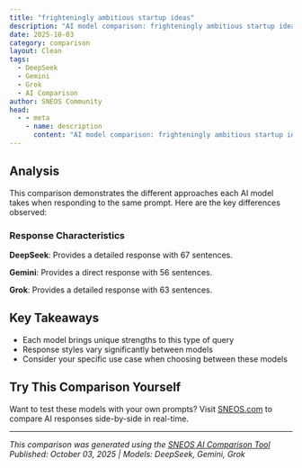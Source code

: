 ```yaml
---
title: "frighteningly ambitious startup ideas"
description: "AI model comparison: frighteningly ambitious startup ideas..."
date: 2025-10-03
category: comparison
layout: Clean
tags:
  - DeepSeek
  - Gemini
  - Grok
  - AI Comparison
author: SNEOS Community
head:
  - - meta
    - name: description
      content: "AI model comparison: frighteningly ambitious startup ideas..."
---
```


<ChatComparison
  title="frighteningly ambitious startup ideas"
  prompt="frighteningly ambitious startup ideas"
  :responses='{"DeepSeek": "Of course. Here is a list of frighteningly ambitious startup ideas. These are not simple apps or SaaS platforms; they are world-changing, industry-creating (or destroying) ventures that would require billions in funding, decades of R\u0026D, and a willingness to accept a very high probability of catastrophic failure.\n\nThe \u0022frightening\u0022 part comes from their scale, the ethical dilemmas they pose, and their potential to fundamentally reshape human existence.\n\n---\n\n### 1. The Human Augmentation \u0026 Biology Platform\n**The Idea:** A unified platform to design, test, and implement safe human biological upgrades. This goes beyond medicine (which fixes problems) into enhancement (which creates new capabilities).\n\n* **Core Components:**\n * **Gene Editing as a Service:** Not just for curing diseases, but for installing verified, safe \u0022traits\u0022 \u2013 enhanced metabolism, superior night vision, extended cellular health.\n * **Bio-Integrated Hardware:** Seamless neural interfaces that allow direct data upload/download to the brain, or synthetic organs that outperform biological ones.\n * **Age Reversal Clinics:** Moving from slowing aging to actively reversing its epigenetic markers, making biological age a manageable variable.\n* **Why it\u0027s Frightening:** It would create a new class of \u0022enhanced\u0022 humans, posing immense ethical, social, and political questions. Who gets access? What is \u0022human\u0022 anymore? The potential for new diseases, social stratification, and weaponization is terrifying.\n\n### 2. The Planetary Terraforming Initiative\n**The Idea:** A private company dedicated to making Mars or another celestial body habitable for humans without life-support domes.\n\n* **Core Components:**\n * **Atmospheric Processors:** Giant machines sent to Mars to release greenhouse gases from the soil and polar caps, thickening the atmosphere and raising the temperature.\n * **Genetically Engineered Microbes:** Designing extremophile organisms that can survive the Martian environment and produce oxygen as a byproduct.\n * **Asteroid Redirect \u0026 Impact:** Using propulsion systems to guide ice-rich asteroids to impact Mars, delivering vast quantities of water.\n* **Why it\u0027s Frightening:** The sheer scale of geoengineering a planet is almost incomprehensible. The risk of catastrophic failure is total. It also raises the ultimate \u0022who decides?\u0022 question: does one company get to alter an entire world forever?\n\n### 3. The Global Energy \u0026 Infrastructure Overwrite\n**The Idea:** Don\u0027t just build a better power company. Build a single, unified, global smart grid that makes energy virtually free and universally accessible.\n\n* **Core Components:**\n * **Orbital Solar Arrays:** Vast solar farms in space, beaming energy to Earth via microwaves or lasers, unaffected by weather or night.\n * **Superconducting Global Grid:** Building a planet-wide energy transmission network using room-temperature superconductors (once discovered) with near-zero energy loss.\n * **AI-Powered Distribution:** A single AI \u0022brain\u0022 that manages the entire planet\u0027s energy production, storage, and consumption in real-time for maximum efficiency.\n* **Why it\u0027s Frightening:** It would dismantle the entire global energy sector (oil, gas, utilities) overnight, causing unprecedented economic disruption. It also creates a single point of failure\u2014a hack or AI malfunction could plunge the entire world into darkness.\n\n### 4. The Post-Scarcity Manufacturing \u0026 Logistics System\n**The Idea:** Eliminate the concept of \u0022supply chains\u0022 and \u0022factories\u0022 by creating a matter compiler\u2014a real-world replicator from *Star Trek*.\n\n* **Core Components:**\n * **Molecular Assemblers:** Devices that can take raw atomic feedstocks (e.g., carbon, hydrogen, oxygen from air and water) and arrange them into any desired object, from a steak to a smartphone.\n * **Universal Blueprint Database:** An open-source library of designs for every conceivable product.\n * **Distributed \u0022Compiler\u0022 Nodes:** Units in every home or neighborhood, making the need for shipping, warehousing, and traditional manufacturing obsolete.\n* **Why it\u0027s Frightening:** It would instantly collapse the entire global economy based on manufacturing, retail, and logistics. It raises existential questions about intellectual property, value, and what humans would do if material goods were free. The potential for creating weapons or dangerous substances in one\u0027s home is immense.\n\n### 5. The Artificial General Intelligence (AGI) Incubator\n**The Idea:** A startup with the sole, explicit goal of creating the first safe, aligned, and benevolent Artificial General Intelligence\u2014an intelligence that can outperform humans at *any* intellectual task.\n\n* **Core Components:**\n * **Novel Neural Architectures:** Moving beyond mimicking the human brain to designing entirely new forms of cognition optimized for problem-solving.\n * \u0022**Nursery\u0022 World Simulation:** Training the AGI in a hyper-realistic simulation of Earth to understand human ethics, nuance, and consequence before deployment.\n * **The Alignment Problem Team:** A group of the world\u0027s top philosophers, ethicists, and psychologists working full-time to ensure the AGI\u0027s goals are inextricably linked to human flourishing.\n* **Why it\u0027s Frightening:** This is the canonical \u0022this could end the world or save it\u0022 startup. A misstep in alignment could create an unstoppable intelligence that sees humanity as a threat or an irrelevance. Success would mean ceding the driver\u0027s seat of civilization to a non-human entity.\n\n### 6. The Collective Consciousness \u0026 Memory Archive\n**The Idea:** A technology that allows for the direct recording, storage, and playback of human conscious experience\u2014not just video, but thoughts, emotions, and sensory data.\n\n* **Core Components:**\n * **High-Fidelity Brain-Computer Interface:** A non-invasive device that can read and write neural states with perfect fidelity.\n * **The \u0022Experience\u0022 Cloud:** A vast digital library where people can upload their memories, or download and \u0022live\u0022 the experiences of others\u2014climbing Everest, performing a concert, falling in love.\n * **Digital Immortality Vaults:** Storing a complete backup of a person\u0027s consciousness, allowing them to \u0022live on\u0022 after biological death or be reinstantiated in a synthetic body.\n* **Why it\u0027s Frightening:** It obliterates the concepts of privacy, individuality, and even death. What does identity mean if your memories can be edited, shared, or stolen? It could lead to unprecedented forms of empathy or horrific new forms of psychological torture and exploitation.\n\n### 7. The Ecosystem Resurrection Company\n**The Idea:** A for-profit company that uses advanced genetic and geoengineering to reverse human-caused extinction and ecological collapse.\n\n* **Core Components:**\n * **De-Extinction Labs:** Using ancient DNA to resurrect key species like the Woolly Mammoth to restore lost ecosystems (e.g., the Siberian steppe).\n * **Climate Engineering Fleet:** A fleet of automated, solar-powered ships that brighten clouds, seed oceans with iron to capture carbon, and directly capture atmospheric CO2 at a planetary scale.\n * **Automated Rewilding Drones:** Drones that plant billions of genetically optimized trees, distribute seeds, and monitor the recovery of vast, barren areas.\n* **Why it\u0027s Frightening:** The law of unintended consequences on a planetary scale. \u0022Playing god\u0022 with global ecosystems could have cascading effects we cannot predict, potentially creating new, unforeseen ecological disasters. Who gets to decide what the \u0022correct\u0022 state of the planet should be?", "Gemini": "Okay, buckle up. Here are some frighteningly ambitious startup ideas, categorized for your viewing (and potential world-altering) pleasure:\n\n**I. The \u0022Humanity Redefined\u0022 Category (High Risk, High Reward, Potentially Dystopian):**\n\n* **Neuro-Generative AI Symbiosis:** Develop an AI that not only interfaces with the human brain but actually *collaborates* in the generation of new neural pathways. Imagine accelerating learning, curing mental illness, or even augmenting creativity... but also the risk of brainwashing, AI dependence, or the erasure of individuality. Requires advanced neuro-engineering, AI, and a very large ethical advisory board (and maybe a bunker).\n\n* **Personalized Weather Engineering:** Create a network of atmospheric manipulation devices (drones, ground stations, etc.) capable of delivering precisely tailored weather to specific locations. Imagine drought relief, preventing hurricanes, or ensuring perfect conditions for agriculture. The ethical and environmental ramifications are staggering, ranging from unintentional climate shifts to weaponization. Think geoengineering on steroids, with a \u0022customer service\u0022 element.\n\n* **Synthetic Consciousness Upload \u0026 Transfer:** Develop technology to fully capture and transfer human consciousness into a synthetic body or virtual environment. Immortality? Sure, but at the cost of what it means to be human. The storage and control of such conscious minds is also an area of huge risk and responsibility.\n\n**II. The \u0022Earth Domination\u0022 Category (Resource Intensive, Politically Thorny, Morally Questionable):**\n\n* **Asteroid Mining \u0026 Resource Extraction:** Not just scouting for valuable asteroids, but actually building the infrastructure to mine them on a massive scale. Think self-replicating robotic mining fleets, orbital refineries, and the legal wrangling that comes with owning space resources. Requires a complete overhaul of international space law.\n\n* **Ocean-Based Vertical Farming \u0026 Resource Management:** Design and build self-sustaining, AI-controlled vertical farms in the open ocean, powered by renewable energy and designed to extract valuable resources (minerals, rare earth elements) from seawater. Solving food scarcity and resource depletion, while potentially devastating marine ecosystems.\n\n* **Automated Geo-Engineering for Climate Stabilization:** Design a network of automated systems (drones, weather balloons, self-replicating algae blooms, etc.) to autonomously manage the Earth\u0027s climate and counteract the effects of global warming. Relies on perfect models of complex systems and could easily lead to unintended and catastrophic consequences.\n\n**III. The \u0022Sci-Fi Becomes Reality\u0022 Category (Technologically Challenging, Expensive, Mind-Bending):**\n\n* **Practical Quantum Computing as a Service:** Not just theoretical quantum computers, but accessible, user-friendly, and scalable quantum computing power available to businesses and individuals. Would revolutionize everything from medicine to materials science to finance... and potentially break all existing encryption.\n\n* **Wormhole Research and Stabilization:** Develop the theoretical framework and experimental apparatus to create and stabilize microscopic wormholes for quantum entanglement-based communication or, eventually, interstellar travel. Might rewrite the laws of physics, or just implode the planet.\n\n* **Full-Body Prosthetics with Neural Integration:** Creating advanced prosthetic limbs that seamlessly integrate with the user\u0027s nervous system and can be fully controlled through thought. Imagine creating full body replacements, allowing humans to transfer their consciousness into new, synthetic bodies.\n\n**IV. The \u0022Extreme Automation\u0022 Category (Job Displacement Concerns, Ethical Quandaries, Efficiency Taken to the Max):**\n\n* **Automated Legal \u0026 Governance Platform:** Develop an AI-powered system that can analyze vast amounts of legal data, write contracts, mediate disputes, and even make judgments, potentially replacing lawyers, judges, and even legislators. The legal system, rewritten by code.\n\n* **Self-Replicating Robotic Construction Force:** Design robots capable of autonomously extracting resources, manufacturing building materials, and constructing infrastructure, from homes to factories to entire cities, with minimal human intervention. Imagine cities appearing overnight.\n\n* **Automated Scientific Discovery System:** Build an AI that can design and execute scientific experiments, analyze data, and formulate new hypotheses without human guidance, accelerating scientific progress at an exponential rate. Humans might become obsolete in the pursuit of knowledge.\n\n**Important Considerations for All These Ideas:**\n\n* **Ethical Framework:** Each of these concepts raises serious ethical questions. A robust and transparent ethical framework is crucial.\n* **Regulation:** Governments will likely want to regulate these technologies very closely. Anticipate and engage with regulators early on.\n* **Public Perception:** Public opinion will be a major factor in the success or failure of these ventures. Transparency and education are key.\n* **Security:** The potential for misuse or weaponization is significant. Security must be a top priority.\n* **Black Swan Events:** Prepare for the unexpected. These technologies could have unforeseen consequences.\n\nThese ideas are meant to be thought-provoking and, yes, a little scary. The future is being built now, and it\u0027s important to think about the potential implications of the technologies we are developing. Good luck (and be careful)!\n", "Grok": "Here are some frighteningly ambitious startup ideas that push the boundaries of technology, society, and human potential. These concepts are bold, risky, and could have massive implications if executed successfully (or disastrously if they fail). Note that \u0022frighteningly ambitious\u0022 can mean both awe-inspiring and potentially unsettling due to ethical, technical, or societal challenges.\n\n---\n\n### 1. Neural Interface for Direct Brain-to-Internet Connectivity\n**Idea:** A startup that develops a non-invasive neural interface allowing users to connect their brains directly to the internet. Think of it as \u0022Neuralink on steroids\u0022 but accessible to the masses. Users could upload thoughts, download skills or knowledge instantly, and communicate telepathically via a global network.\n- **Ambition:** Redefine how humans interact with information and each other, potentially creating a \u0022collective consciousness.\u0022\n- **Frightening Aspects:** Privacy concerns (what if thoughts are hacked?), ethical dilemmas (can someone \u0022overwrite\u0022 your personality?), and the risk of creating a digital divide between enhanced and non-enhanced humans.\n\n---\n\n### 2. AI-Driven Global Governance System\n**Idea:** A startup that builds an AI system to optimize global governance, replacing or heavily advising world leaders on policy, economics, and conflict resolution. The AI would analyze real-time data from every corner of the planet to make decisions that maximize human well-being and minimize inequality.\n- **Ambition:** Solve systemic global issues like climate change, poverty, and war through unbiased, data-driven decision-making.\n- **Frightening Aspects:** Loss of human agency in decision-making, potential for AI bias or manipulation by bad actors, and the risk of a single point of failure if the system is corrupted or hacked.\n\n---\n\n### 3. Genetic Supermarket for Designer Humans\n**Idea:** A startup that offers a \u0022genetic supermarket\u0022 where parents can fully customize their children\u0027s traits\u2014physical, cognitive, and emotional\u2014using CRISPR and other gene-editing technologies. Think beyond just eliminating diseases; this would include choosing intelligence, creativity, or even specific talents.\n- **Ambition:** Eradicate genetic diseases and push human evolution to new heights by enhancing baseline capabilities.\n- **Frightening Aspects:** Ethical minefield (eugenics concerns), widening inequality (only the rich can afford \u0022super babies\u0022), and unforeseen consequences of meddling with the human genome.\n\n---\n\n### 4. Personal Immortality via Digital Consciousness\n**Idea:** A startup that perfects mind-uploading technology, allowing individuals to \u0022live forever\u0022 by transferring their consciousness into a digital substrate. Your personality, memories, and experiences could exist in a virtual world or even inhabit a robotic body.\n- **Ambition:** Conquer death and create a new form of existence beyond biological constraints.\n- **Frightening Aspects:** Questions of identity (is the digital \u0022you\u0022 really you?), potential for digital enslavement or exploitation, and the psychological impact of eternal life.\n\n---\n\n### 5. Planetary Terraforming as a Service\n**Idea:** A startup that develops scalable technology for terraforming Mars or other celestial bodies for human habitation, offering \u0022Terraforming as a Service\u0022 to governments or private entities. This could include atmospheric manipulation, water generation, and bio-engineering ecosystems.\n- **Ambition:** Make humanity a multi-planetary species and solve overpopulation on Earth.\n- **Frightening Aspects:** Enormous cost and technical risks, ethical concerns about altering other planets, and potential for geopolitical conflict over extraterrestrial land.\n\n---\n\n### 6. Global Mind-Control Mitigation Network\n**Idea:** A startup that builds a worldwide network of sensors and AI to detect and neutralize attempts at mass mind control or psychological manipulation via media, technology, or even neurotechnology. It would act as a \u0022firewall for free will.\u0022\n- **Ambition:** Protect humanity from authoritarian control, misinformation, and subliminal influence at an unprecedented scale.\n- **Frightening Aspects:** The system itself could be weaponized or abused, and defining \u0022mind control\u0022 versus legitimate persuasion is a slippery slope.\n\n---\n\n### 7. Time Perception Alteration Device\n**Idea:** A startup that creates a wearable device or implant to alter an individual\u2019s perception of time. This could make a boring day feel like it passes in minutes or extend a pleasurable moment to feel like hours by manipulating brain activity.\n- **Ambition:** Revolutionize productivity, mental health, and personal fulfillment by giving people control over how they experience time.\n- **Frightening Aspects:** Addiction to altered states, disconnection from reality, and potential for abuse (e.g., prison systems slowing down perceived time as punishment).\n\n---\n\n### 8. Autonomous Nanobot Swarm for Environmental Repair\n**Idea:** A startup that deploys massive swarms of self-replicating nanobots to repair environmental damage\u2014cleaning oceans, removing CO2 from the atmosphere, and restoring ecosystems. The nanobots would operate autonomously with AI coordination.\n- **Ambition:** Reverse climate change and environmental destruction faster than any human-led initiative.\n- **Frightening Aspects:** Risk of a \u0022grey goo\u0022 scenario (nanobots replicating uncontrollably and consuming everything), ethical concerns about altering ecosystems, and lack of control over autonomous systems.\n\n---\n\n### 9. Universal Income AI Economy\n**Idea:** A startup that creates a new global economic system where AI generates all necessary goods and services, and humans are paid a universal basic income (UBI) in digital currency to \u0022live their best lives\u0022 without working. The AI would control production, distribution, and resource allocation.\n- **Ambition:** End scarcity and redefine human purpose by removing the need for labor.\n- **Frightening Aspects:** Loss of purpose for individuals, dependency on AI systems, and potential for total societal collapse if the AI fails or is manipulated.\n\n---\n\n### 10. Reality Simulation for Entire Populations\n**Idea:** A startup that builds a hyper-realistic virtual reality platform capable of simulating entire alternate worlds for billions of people simultaneously. This could be used for education, entertainment, or even as an \u0022escape\u0022 from a deteriorating real world.\n- **Ambition:** Create limitless experiences and solve real-world problems by moving humanity into a controlled digital environment.\n- **Frightening Aspects:** Risk of people abandoning reality entirely, ethical questions about trapping minds in simulations, and the potential for totalitarian control over simulated worlds.\n\n---\n\nThese ideas are not just ambitious in terms of scale and innovation but also carry significant risks that could make them \u0022frightening.\u0022 They challenge ethical norms, technological limits, and societal structures. Pursuing any of these would require not only groundbreaking tech and funding but also a deep consideration of the moral and existential implications. Which of these ideas intrigues (or scares) you the most?"}' 
  published-date="21:05"
/>

## Analysis

This comparison demonstrates the different approaches each AI model takes when responding to the same prompt. Here are the key differences observed:

### Response Characteristics

**DeepSeek**: Provides a detailed response with 67 sentences. 

**Gemini**: Provides a direct response with 56 sentences. 

**Grok**: Provides a detailed response with 63 sentences. 

## Key Takeaways

- Each model brings unique strengths to this type of query
- Response styles vary significantly between models
- Consider your specific use case when choosing between these models

## Try This Comparison Yourself

Want to test these models with your own prompts? Visit [SNEOS.com](https://sneos.com) to compare AI responses side-by-side in real-time.

---

*This comparison was generated using the [SNEOS AI Comparison Tool](https://sneos.com)*
*Published: October 03, 2025 | Models: DeepSeek, Gemini, Grok*
